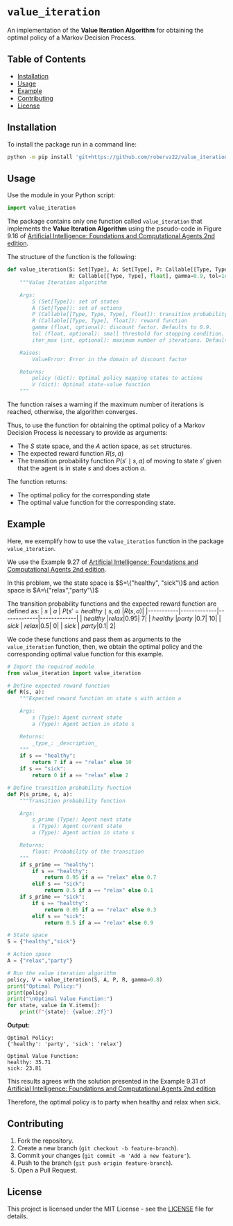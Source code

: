 # `value_iteration`

An implementation of the **Value Iteration Algorithm** for obtaining the optimal policy of a Markov Decision Process.

## Table of Contents

- [Installation](#installation)
- [Usage](#usage)
- [Example](#example)
- [Contributing](#contributing)
- [License](#license)

## Installation

To install the package run in a command line:
```bash
python -m pip install 'git+https://github.com/robervz22/value_iteration'
```

## Usage

Use the module in your Python script:

```python
import value_iteration
```

The package contains only one function called `value_iteration` that implements the **Value Iteration Algorithm** using the pseudo-code in Figure 9.16 of [Artificial Intelligence: Foundations and Computational Agents 2nd edition](https://artint.info/2e/html2e/ArtInt2e.Ch9.S5.SS2.html).

The structure of the function is the following: 
```python
def value_iteration(S: Set[Type], A: Set[Type], P: Callable[[Type, Type, Type], float],
                    R: Callable[[Type, Type], float], gamma=0.9, tol=1e-6, iter_max=1000):
    """Value Iteration algorithm

    Args:
        S (Set[Type]): set of states
        A (Set[Type]): set of actions
        P (Callable[[Type, Type, Type], float]): transition probability function
        R (Callable[[Type, Type], float]): reward function
        gamma (float, optional): discount factor. Defaults to 0.9.
        tol (float, optional): small threshold for stopping condition. Defaults to 1e-6.
        iter_max (int, optional): maximum number of iterations. Defaults to 1000.

    Raises:
        ValueError: Error in the domain of discount factor

    Returns:
        policy (dict): Optimal policy mapping states to actions
        V (dict): Optimal state-value function
    """
```

The function raises a warning if the maximum number of iterations is reached, otherwise, the algorithm converges. 

Thus, to use the function for obtaining the optimal policy of a Markov Decision Process is necessary to provide as arguments:
- The $S$ state space, and the $A$ action space, as `set` structures.
- The expected reward function $R(s,a)$
- The transition probability function $P(s'\mid s,a)$ of moving to state $s'$ given that the agent is in state $s$ and does action $a$. 

The function returns:
- The optimal policy for the corresponding state
- The optimal value function for the corresponding state.

## Example

Here, we exemplify how to use the `value_iteration` function in the package `value_iteration`. 

We use the Example 9.27 of [Artificial Intelligence: Foundations and Computational Agents 2nd edition](https://artint.info/2e/html2e/ArtInt2e.Ch9.S5.html#Ch9.Thmciexamplered27).

In this problem, we the state space is $S=\{"healthy", "sick"\}$ and action space is $A=\{"relax","party"\}$

The transition probability functions and the expected reward function are defined as:
| $s$ | $a$ | $P(s'=healthy\mid s,a)$ |$R(s,a)$|
|-----------|-------------|-------------|-------------|
| $healthy$  |$relax$|0.95| 7| 
| $healthy$  |$party$ |0.7| 10|
| $sick$  | $relax$|0.5| 0|
| $sick$  | $party$|0.1| 2|

We code these functions and pass them as arguments to the `value_iteration` function, then, we obtain the optimal policy and the corresponding optimal value function for this example.
```python
# Import the required module
from value_iteration import value_iteration

# Define expected reward function
def R(s, a):
    """Expected reward function on state s with action a

    Args:
        s (Type): Agent current state 
        a (Type): Agent action in state s 

    Returns:
        _type_: _description_
    """
    if s == "healthy":
        return 7 if a == "relax" else 10 
    if s == "sick":
        return 0 if a == "relax" else 2

# Define transition probability function
def P(s_prime, s, a):
    """Transition probability function

    Args:
        s_prime (Type): Agent next state
        s (Type): Agent current state
        a (Type): Agent action in state s

    Returns:
        float: Probability of the transition
    """
    if s_prime == "healthy":
        if s == "healthy":
            return 0.95 if a == "relax" else 0.7
        elif s == "sick":
            return 0.5 if a == "relax" else 0.1
    if s_prime == "sick":
        if s == "healthy":
            return 0.05 if a == "relax" else 0.3
        elif s == "sick":
            return 0.5 if a == "relax" else 0.9 

# State space
S = {"healthy","sick"}  

# Action space
A = {"relax","party"} 

# Run the value iteration algorithm
policy, V = value_iteration(S, A, P, R, gamma=0.8)
print("Optimal Policy:")
print(policy)
print("\nOptimal Value Function:")
for state, value in V.items():
    print(f"{state}: {value:.2f}")
```
**Output:**

```plaintext
Optimal Policy:
{'healthy': 'party', 'sick': 'relax'}

Optimal Value Function:
healthy: 35.71
sick: 23.81
```
This results agrees with the solution presented in the Example 9.31 of [Artificial Intelligence: Foundations and Computational Agents 2nd edition](https://artint.info/2e/html2e/ArtInt2e.Ch9.S5.SS2.html) 

Therefore, the optimal policy is to party when healthy and relax when sick. 

<!-- ### Example 2: Using a Function

```python
def add(a, b):
    """Returns the sum of two numbers."""
    return a + b

# Example usage
result = add(3, 5)
print(f"The result is: {result}")
``` -->

## Contributing

1. Fork the repository.
2. Create a new branch (`git checkout -b feature-branch`).
3. Commit your changes (`git commit -m 'Add a new feature'`).
4. Push to the branch (`git push origin feature-branch`).
5. Open a Pull Request.

## License

This project is licensed under the MIT License - see the [LICENSE](LICENSE) file for details.

